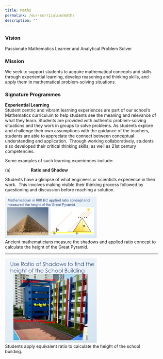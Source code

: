 ```yaml
---
title: Maths
permalink: /our-curriculum/maths
description: ""
---
```

### Vision
Passionate Mathematics Learner and Analytical Problem Solver

### Mission
We seek to support students to acquire mathematical concepts and skills through experiential learning, develop reasoning and thinking skills, and apply them in mathematical problem-solving situations.

### Signature Programmes

**Experiential Learning** <br>
Student centric and vibrant learning experiences are part of our school’s Mathematics curriculum to help students see the meaning and relevance of what they learn. Students are provided with authentic problem-solving situations and they work in groups to solve problems. As students explore and challenge their own assumptions with the guidance of the teachers, students are able to appreciate the connect between conceptual understanding and application.  Through working collaboratively, students also developed their critical thinking skills, as well as 21st century competencies.

Some examples of such learning experiences include:

(a)                 **Ratio and Shadow**

Students have a glimpse of what engineers or scientists experience in their work.  This involves making visible their thinking process followed by questioning and discussion before reaching a solution.

<div>  
<div style="float: left">  
<img src="/images/maths1.png" 
     style="width:60%"> 
</div>  
<div></div>  
</div>

Ancient mathematicians measure the shadows and applied ratio concept to calculate the height of the Great Pyramid.

---------------

<div>
<div style= "float: left">
<img src="/images/maths2.png"
		 style="width:60%">
	</div>
	<div> </div>
	</div>
	
Students apply equivalent ratio to calculate the height of the school building.